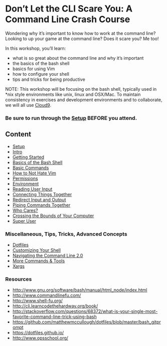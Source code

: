 # Don’t Let the CLI Scare You: A Command Line Crash Course

Wondering why it’s important to know how to work at the command line? Looking to up your game at the command line? Does it scare you? Me too!

In this workshop, you’ll learn:

- what is so great about the command line and why it’s important
- the basics of the bash shell
- basics for using Vim
- how to configure your shell
- tips and tricks for being productive

NOTE: This workshop will be focusing on the bash shell, typically used in *nix style environments like unix, linux and OSX/Mac. To maintain consistency in exercises and development environments and to collaborate, we will all use [Cloud9](https://c9.io/).

### Be sure to run through the [Setup](setup.md) BEFORE you attend.

## Content

- [Setup](setup.md)
- [Intro](01_intro.md)
- [Getting Started](02_getting_started.md)
- [Basics of the Bash Shell](03_bash_basics.md)
- [Basic Commands](04_basic_commands.md)
- [How to Not Hate Vim](05_vim.md)
- [Permissions](06_permissions.md)
- [Environment](07_environment.md)
- [Reading User Input](08_read_user_input.md)
- [Connecting Things Together](09_connecting_things_together.md)
 - [Redirect Input and Output](10a_redirection.md)
 - [Piping Commands Together](10b_piping.md)
- [Who Cares?](11_who_cares.md)
- [Crossing the Bounds of Your Computer](12_remote.md)
- [Super User](13_super_user.md)

### Miscellaneous, Tips, Tricks, Advanced Concepts

- [Dotfiles](14_dotfiles.md)
- [Customizing Your Shell](15_shell_customization.md)
- [Navigating the Command Line 2.0](16_navigate_cli_2.md)
- [More Commands & Tools](17_commands_and_tools.md)
- [Xargs](18_xargs.md)

### Resources

- http://www.gnu.org/software/bash/manual/html_node/index.html
- http://www.commandlinefu.com/
- http://www.shell-fu.org/
- http://cli.learncodethehardway.org/book/
- http://stackoverflow.com/questions/68372/what-is-your-single-most-favorite-command-line-trick-using-bash
- https://github.com/matthewmccullough/dotfiles/blob/master/bash_gitprompt
- https://dotfiles.github.io/
- http://www.opsschool.org/
